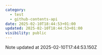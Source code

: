 ```yaml
---
category:
  - test
  - github-contents-api
date: 2025-02-10T18:44:53+01:00
updated: 2025-02-10T18:44:53+01:00
visibility: public
---
```


Note updated at 2025-02-10T17:44:53.150Z